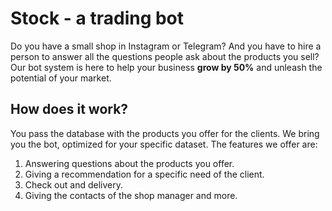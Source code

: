# Stock - a trading bot

Do you have a small shop in Instagram or Telegram? And you have to hire a person to answer all the questions people ask about the products you sell? 
Our bot system is here to help your business <b> grow by 50%</b> and unleash the potential of your market.

## How does it work?
You pass the database with the products you offer for the clients. We bring you the bot, optimized for your specific dataset.
The features we offer are:
1. Answering questions about the products you offer.
2. Giving a recommendation for a specific need of the client. 
3. Check out and delivery.
4. Giving the contacts of the shop manager and more.


